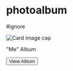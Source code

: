 # photoalbum
#ignore
<div class="col-md-4">
                        <div class="card mb-4 box-shadow">
                            <img class="card-img-top" src="~/Resources/images/100 Images/20 images of nightsky/night1.jpg" alt="Card image cap">
                            <div class="card-body">
                                <p class="card-text">"Me" Album</p>
                                <div class="d-flex justify-content-between align-items-center">
                                    <div class="btn-group">
                                        <button type="button" class="btn btn-sm btn-outline-secondary"><a class="nav-link text-dark" asp-area="" asp-page="/City">View Album</a></button>
                                    </div>
                                </div>
                            </div>
                        </div>
                    </div>
